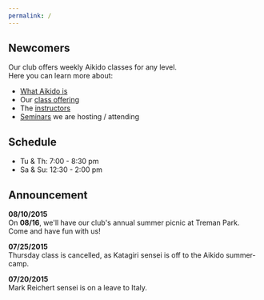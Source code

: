 ```yaml
---
permalink: /
---
```


## Newcomers
Our club offers weekly Aikido classes for any level.  
Here you can learn more about:

- [What Aikido is](about)
- Our [class offering](class)
- The [instructors](instructor)
- [Seminars](seminar) we are hosting / attending

## Schedule
- Tu & Th: 7:00 - 8:30 pm
- Sa & Su: 12:30 - 2:00 pm

## Announcement

**08/10/2015**  
On **08/16**, we'll have our club's annual summer picnic at Treman Park.  
Come and have fun with us!

**07/25/2015**  
Thursday class is cancelled, as Katagiri sensei is off to the Aikido summer-camp.

**07/20/2015**  
Mark Reichert sensei is on a leave to Italy.
